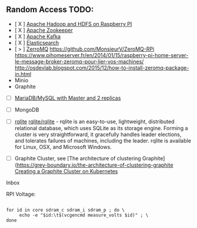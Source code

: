 
## Random Access TODO:
* [ X ] [Apache Hadoop and HDFS on Raspberry PI](linux/raspberry-pi/database/hadoop.md )
* [ X ] [Apache Zookeeper](linux/raspberry-pi/zookeeper/zookeeper.md)
* [ X ] [Apache Kafka](linux/raspberry-pi/kafka/kafka.md)
* [ X ] [Elasticsearch](linux/raspberry-pi/database/elasticsearch_6x.md)
* [ > ] [ZerroMQ](https://github.com/zeromq)
        https://github.com/MonsieurV/ZeroMQ-RPi
        https://www.pihomeserver.fr/en/2014/01/15/raspberry-pi-home-server-le-message-broker-zeromq-pour-lier-vos-machines/
        http://osdevlab.blogspot.com/2015/12/how-to-install-zeromq-package-in.html
* Minio
* Graphite
* [  ] [MariaDB/MySQL with Master and 2 replicas](linux/raspberry-pi/database/mysql-mariadb.md)
* [  ] MongoDB
* [  ] [rqlite](linux/raspberry-pi/database/rqlite.md)
        [rqlite/rqlite](https://github.com/rqlite/rqlite) - rqlite is an easy-to-use, lightweight, distributed relational database,
        which uses SQLite as its storage engine. Forming a cluster is very straightforward, it gracefully handles
        leader elections, and tolerates failures of machines,
        including the leader. rqlite is available for Linux, OSX, and Microsoft Windows.
* [ ] Graphite Cluster, see [The architecture of clustering Graphite](https://grey-boundary.io/the-architecture-of-clustering-graphite
      [Creating a Graphite Cluster on Kubernetes](https://engineering.nanit.com/creating-a-graphite-cluster-on-kubernetes-6b402a8a7438)


Inbox

RPI Voltage:
```

for id in core sdram_c sdram_i sdram_p ; do \
     echo -e "$id:\t$(vcgencmd measure_volts $id)" ; \
done

```